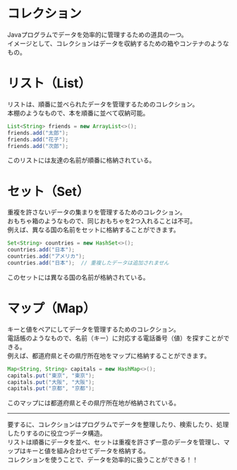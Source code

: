 # コレクション
Javaプログラムでデータを効率的に管理するための道具の一つ。   
イメージとして、コレクションはデータを収納するための箱やコンテナのようなもの。

# リスト（List）
リストは、順番に並べられたデータを管理するためのコレクション。   
本棚のようなもので、本を順番に並べて収納可能。

```java
List<String> friends = new ArrayList<>();
friends.add("太郎");
friends.add("花子");
friends.add("次郎");
```
このリストには友達の名前が順番に格納されている。

# セット（Set）   
重複を許さないデータの集まりを管理するためのコレクション。   
おもちゃ箱のようなもので、同じおもちゃを2つ入れることは不可。   
例えば、異なる国の名前をセットに格納することができます。

```java
Set<String> countries = new HashSet<>();
countries.add("日本");
countries.add("アメリカ");
countries.add("日本");  // 重複したデータは追加されません
```
このセットには異なる国の名前が格納されている。

# マップ（Map）
キーと値をペアにしてデータを管理するためのコレクション。   
電話帳のようなもので、名前（キー）に対応する電話番号（値）を探すことができる。         
例えば、都道府県とその県庁所在地をマップに格納することができます。

```java
Map<String, String> capitals = new HashMap<>();
capitals.put("東京", "東京");
capitals.put("大阪", "大阪");
capitals.put("京都", "京都");
```
このマップには都道府県とその県庁所在地が格納されている。

---

要するに、コレクションはプログラムでデータを整理したり、検索したり、処理したりするのに役立つデータ構造。   
リストは順番にデータを並べ、セットは重複を許さず一意のデータを管理し、マップはキーと値を組み合わせてデータを格納する。   
コレクションを使うことで、データを効率的に扱うことができる！！
